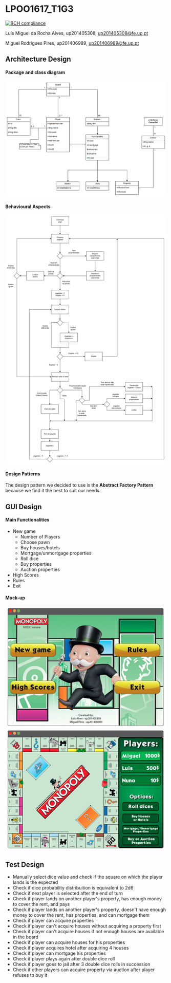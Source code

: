 # LPOO1617_T1G3

[![BCH compliance](https://bettercodehub.com/edge/badge/gitinho/LPOO1617_T1G3?token=a9f436d5baec9e7f75c180d9acd03253f89cb92e)](https://bettercodehub.com/)

Luís Miguel da Rocha Alves, up201405308, up201405308@fe.up.pt

Miguel Rodrigues Pires, up201406989, up201406989@fe.up.pt


## Architecture Design
#### Package and class diagram
![Package and class diagram](README_rsc/Classes.png)
#### Behavioural Aspects
![Behavioural Aspects](README_rsc/Behavioural%20Aspects.png)
#### Design Patterns
The design pattern we decided to use is the **Abstract Factory Pattern** because we find it the best to suit our needs.
## GUI Design
#### Main Functionalities
- New game
  - Number of Players
  - Choose pawn
  - Buy houses/hotels
  - Mortgage/unmortgage properties
  - Roll dice
  - Buy properties
  - Auction properties
- High Scores
- Rules
- Exit
#### Mock-up
![Main Menu](README_rsc/MonopolyMainMenu.jpg)
![Play Mode](README_rsc/MonopolyPlayMode.jpg)
## Test Design
- Manually select dice value and check if the square on which the player lands is the expected
- Check if dice probability distribuition is equivalent to 2d6
- Check if next player is selected after the end of turn
- Check if player lands on another player's property, has enough money to cover the rent, and pays
- Check if player lands on another player's property, doesn't have enough money to cover the rent, has properties, and can mortgage them
- Check if player can acquire properties
- Check if player can't acquire houses without acquiring a property first
- Check if player can't acquire houses if not enough houses are available in the board
- Check if player can acquire houses for his properties
- Check if player acquires hotel after acquiring 4 houses
- Check if player can mortgage his properties
- Check if player plays again after double dice roll
- Check if player goes to jail after 3 double dice rolls in succession
- Check if other players can acquire property via auction after player refuses to buy it
